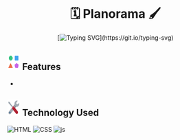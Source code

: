 <html>
  <div align="center">

# 🗓️ Planorama 🖌️
[![Typing SVG](https://readme-typing-svg.herokuapp.com?font=Rubik+Distressed&size=32&pause=1000&background=E0E7FF00&vCenter=true&random=true&width=435&lines=Welcome+to+Planorama+!)](https://git.io/typing-svg)
</div>

<h2><img src="https://github.com/Yash-Vashishth/Planorama-Github/blob/main/imgsrc/icons8-diversity.gif" width = 30px height="38"> <b>Features</b></h2>
<ul>
  <li>
</ul>

<h2><img src = "https://github.com/Yash-Vashishth/Planorama-Github/blob/main/imgsrc/icons8-tools.gif" width = 30px height="38"> Technology Used</h2>

<p>
 <img src="https://img.icons8.com/color/70/000000/html-5--v1.png" alt="HTML" />
 <img src="https://img.icons8.com/color/70/000000/css3.png" alt="CSS" />
 <img src="https://img.icons8.com/?size=70&id=PXTY4q2Sq2lG&format=png&color=000000" alt="js" />
 
</p>

</html>
